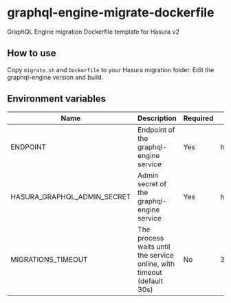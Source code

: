 # graphql-engine-migrate-dockerfile

GraphQL Engine migration Dockerfile template for Hasura v2

## How to use

Copy `migrate.sh` and `Dockerfile` to your Hasura migration folder. Edit the graphql-engine version and build.

## Environment variables

| Name | Description | Required | Example |
| ---- | ----------- | -------- | ------- |
| ENDPOINT | Endpoint of the graphql-engine service | Yes | http://localhost:8080 |
| HASURA_GRAPHQL_ADMIN_SECRET | Admin secret of the graphql-engine service | Yes | hasura |
| MIGRATIONS_TIMEOUT | The process waits until the service online, with timeout (default 30s) | No | 30 |